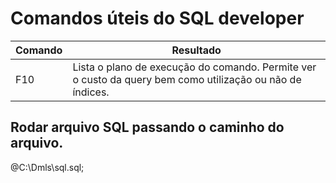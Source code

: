 # Comandos úteis do SQL developer

| Comando | Resultado |
| --- | --- |
| F10 | Lista o plano de execução do comando. Permite ver o custo da query bem como utilização ou não de índices. |


## Rodar arquivo SQL passando o caminho do arquivo. ##

@C:\Dmls\sql.sql;

